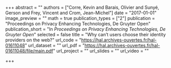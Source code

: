 +++
abstract = ""
authors = ["Corre, Kevin and Barais, Olivier and Sunyé, Gerson and Frey, Vincent and Crom, Jean-Michel"]
date = "2017-01-01"
image_preview = ""
math = true
publication_types = ["2"]
publication = "Proceedings on Privacy Enhancing Technologies, De Gruyter Open"
publication_short = "In *Proceedings on Privacy Enhancing Technologies, De Gruyter Open*"
selected = false
title = "Why can’t users choose their identity providers on the web?"
url_code = "https://hal.archives-ouvertes.fr/hal-01611048"
url_dataset = ""
url_pdf = "https://hal.archives-ouvertes.fr/hal-01611048/file/main.pdf"
url_project = ""
url_slides = ""
url_video = ""

+++
